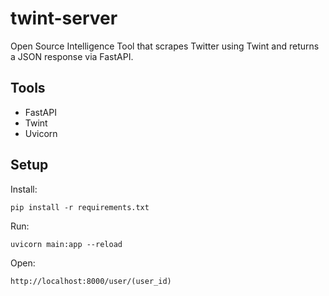 # twint-server
Open Source Intelligence Tool that scrapes Twitter using Twint and returns a JSON response via FastAPI.

## Tools
- FastAPI
- Twint
- Uvicorn

## Setup
Install:
```
pip install -r requirements.txt
```

Run:
```
uvicorn main:app --reload
```

Open:
```
http://localhost:8000/user/(user_id)
```
